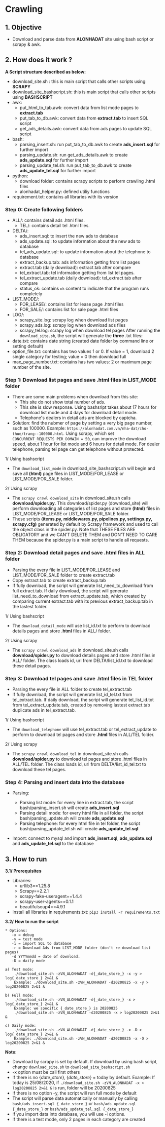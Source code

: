 # Crawling

## 1. Objective 

- Download and parse data from **ALONHADAT** site using bash script or scrapy & awk.

## 2. How does it work ?  
**A Script structure described as below:**
-  download_site.sh : this is main script that calls other scripts using **SCRAPY**
-  download_site_bashscript.sh: this is main script that calls other scripts using **BASHSCRIPT**
-  awk:
    - put_html_to_tab.awk: convert data from list mode pages to **extract.tab**
    - put_tab_to_db.awk: convert data from **extract.tab** to insert SQL script  
    - get_ads_details.awk: convert data from ads pages to update SQL script
-  bash:
    - parsing_insert.sh: run put_tab_to_db.awk to create **ads_insert.sql** for further import
    - parsing_update.sh: run get_ads_details.awk to create **ads_update.sql** for further import
    - parsing_update_tel.sh: run put_tab_to_db.awk to create **ads_update_tel.sql** for further import
-  python:  
    - download folder: contains scrapy scripts to perform crawling .html files
    - alonhadat_helper.py: defined utiliy functions
-  requirement.txt: contains all libraries with its version

### Step 0: Create following folders
-  ALL/: contains detail ads .html files.
    - TEL/: contains detail tel .html files.
-  DELTA/: 
    - ads_insert.sql: to insert the new ads to database
    - ads_update.sql: to update information about the new ads to database
    - tel_ads_update.sql: to update information about the telephone to database
    - extract_backup.tab: ads information getting from list pages
    - extract.tab (daily download): extract.tab after compare
    - tel_extract.tab: tel information getting from list tel pages.
    - tel_extract_update.tab (daily download): tel_extract.tab after compare
    - status_ok: contains ``ok`` content to indicate that the program runs completely
- LIST_MODE/: 
    - FOR_LEASE/: contains list for lease page .html files
    - FOR_SALE/: contains list for sale page .html files
- LOG/:
    - scrapy_site.log: scrapy log when download list pages
    - scrapy_ads.log: scrapy log when download ads files
    - scrapy_tel.log: scrapy log when download tel pages
After running the `download_site.sh`, the script will generate the **three** .txt files:
- date.txt: contains date string (created date folder by command line or setting default)
- option_file.txt: contains has two values 1 or 0. If value = 1, download 2 single category for testing; value = 0 then download full
- max_page_number.txt: contains has two values: 2 or maximum page number of the site.

###  Step 1: Download list pages and save .html files in LIST_MODE folder
-  There are some main problems when download from this site:
    - This site do not show total number of ads.
    - This site is slow response. Using bashsript takes about 17 hours for download list mode and 4 days for download detail mode.
    - Telephone's dealers in detail ads are blocked by captcha.
-  Solution: find the nubmer of page by setting a very big page number, such as 100000. Example: `https://alonhadat.com.vn/nha-dat/cho-thue/trang--100000.html`. Using scrapy, which set `CONCURRENT_REQUESTS_PER_DOMAIN = 50`, can improve the download speed, about 1 hour for list mode and 6 hours for detail mode. For dealer telephone, parsing tel page can get telephone without protected.

1/ Using bashscript
-  The `download_list_mode` in download_site_bashscript.sh will begin and save all **(html)** page files in LIST_MODE/FOR_LEASE or LIST_MODE/FOR_SALE folder.

2/ Using scrapy
-   The `scrapy crawl download_site` in download_site.sh calls **download/spider.py**. This download/spider.py (download_site) will perform downloading all categories of list pages and store **(html)** files in LIST_MODE/FOR_LEASE or LIST_MODE/FOR_SALE folder.
- These scripts **(items.py, middlewares.py, pipelines.py, settings.py, scrapy.cfg)** generated by default by Scrapy framework and used to call the object class in the spider.py. Note that THESE FILES ARE OBLIGATORY and we CAN'T DELETE THEM and DON'T NEED TO CARE THEM because the spider.py is a main script to handle all requests.

### Step 2: Download detail pages and save .html files in ALL folder
- Parsing the every file in LIST_MODE/FOR_LEASE and LIST_MODE/FOR_SALE folder to create extract.tab
- Copy extract.tab to create extract_backup.tab
- If fully download, the script will generate list_need_to_download from full extract.tab. If daily download, the script will generate list_need_to_download from extract_update.tab, which created by comparing current extract.tab with its previous extract_backup.tab in the lastest folder.

1/ Using bashscript
- The `download_detail_mode` will use list_id.txt to perform to download details pages and store **.html** files in ALL/ folder.

2/ Using scrapy
-  The `scrapy crawl download_ads` in download_site.sh calls **download/spider.py** to download details pages and store .html files in ALL/ folder. The class loads id, url from DELTA/list_id.txt to download these detail pages.

### Step 3: Download tel pages and save .html files in TEL folder
- Parsing the every file in ALL folder to create tel_extract.tab
- If fully download, the script will generate list_id_tel.txt from tel_extract.tab. If daily download, the script will generate tel_list_id.txt from tel_extract_update.tab, created by removing lastest extract.tab duplicate ads in tel_extract.tab.

1/ Using bashscript
- The `download_telephone` will use tel_extract.tab or tel_extract_update to perform to download tel pages and store **.html** files in ALL/TEL folder.

2/ Using scrapy
- The `scrapy crawl download_tel` in download_site.sh calls **download/spider.py** to download tel pages and store .html files in ALL/TEL folder. The class loads id, url from DELTA/list_id_tel.txt to download these tel pages.

### Step 4: Parsing and insert data into the database
-  Parsing:  
    - Parsing list mode: for every line in extract.tab, the script bash/parsing_insert.sh will create **ads_insert.sql**
    - Parsing detail mode: for every html file in all folder, the script bash/parsing_update.sh will create **ads_update.sql**
    - Parsing telephone: for every html file in tel folder, the script bash/parsing_update_tel.sh will create **ads_update_tel.sql**

-  Import: connect to mysql and import **ads_insert.sql**, **ads_update.sql** and **ads_update_tel.sql** to the database 

## 3. How to run
**3.1/ Prerequisites**
- Libraries:
    - urllib3==1.25.8
    - Scrapy==2.2.1
    - scrapy-fake-useragent==1.4.4               
    - scrapy-user-agents==0.1.1
    - beautifulsoup4==4.9.1
- Install all libraries in requirements.txt: ``` pip3 install -r requirements.txt ```

**3.2/ How to run the script**

  ```
  * Options: 
     -x = debug
     -y = test mode
     -i = import SQL to database
     -r = Download Ads from LIST_MODE folder (don't re-download list pages)
     -d YYYYmmdd = date of download.
     -D = daily mode
  ```
    a) Test mode:    
        ./download_site.sh -zVN_ALONHADAT -d{_date_store_} -x -y > log{_date_store_} 2>&1 &
        Example: ./download_site.sh -zVN_ALONHADAT -d20200825 -x -y > log20200825 2>&1 &  

    b) Full mode:      
        ./download_site.sh -zVN_ALONHADAT -d{_date_store_} -x > log{_date_store_} 2>&1 &   
        Example: we specific {_date_store_} is 20200825
        ./download_site.sh -zVN_ALONHADAT -d20200825 -x > log20200825 2>&1 & 

    c) Daily mode:
        ./download_site.sh -zVN_ALONHADAT -d{_date_store_} -x -D > log{_date_store_} 2>&1 &
        Example: ./download_site.sh -zVN_ALONHADAT -d20200825 -x -D > log20200825 2>&1 &  
        
**Note:**
-   Download by scrapy is set by default. If download by using bash script, change `download_site.sh` to `download_site_bashscript.sh`
-   -x option must be call first others
-   If there is no {_date_store_}, {_date_store_} = today by default. Example: If today is 25/08/2020, if `./download_site.sh -zVN_ALONHADAT -x > log20200825 2>&1 &` is run, folder will be 20200825
-   If there is no option -y, the script will run full mode by default
-   The script will parse data automatically or manually by calling `bash/ads_insert.sql {_date_store_}`  or `bash/ads_update.sql {_date_store_}` or `bash/ads_update_tel.sql {_date_store_}`
-   If you import data into database, you will use -i options.      
-   If there is a test mode, only 2 pages in each category are created